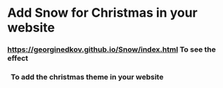 # Add Snow for Christmas in your website

### https://georginedkov.github.io/Snow/index.html To see the effect 
### <script src="https://georginedkov.github.io/Snow/snow.js"></script> &nbsp;&nbsp;To add the christmas theme in your website   
